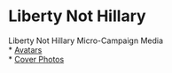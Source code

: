 #        Liberty Not Hillary
Liberty Not Hillary Micro-Campaign Media 
<br> * [Avatars](https://github.com/RandPaul/Liberty-Not-Hillary/Avatars/)
<br> * [Cover Photos](https://github.com/RandPaul/Liberty-Not-Hillary/Cover-Photos/)

